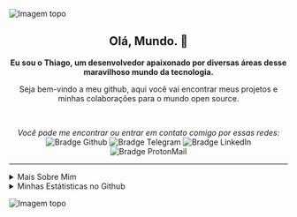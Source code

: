 ![Imagem topo](./.github/assets/images/logo-topo.png)

<h2 align="center">
    Olá, Mundo. 👋
</h2>

<p align="center">
    <b>Eu sou o Thiago, um desenvolvedor apaixonado por diversas áreas desse maravilhoso mundo da tecnologia.</b>
</p>

<p align="center">
    Seja bem-vindo a meu github, aqui você vai encontrar meus projetos e minhas colaborações para o mundo open source.
</p>

<br />

<p align="center">
    <i>Você pode me encontrar ou entrar em contato comigo por essas redes:</i>
    <br/>
    <img src="https://img.shields.io/badge/-Github-000?logo=github&style=for-the-badge&logoColor=white&link=https://github.com/thiagocarvalhodemello" alt="Bradge Github" />
    <img src="https://img.shields.io/badge/-Telegram-2CA5E0?logo=telegram&style=for-the-badge&logoColor=white&link=https://t.me/ghoticman" alt="Bradge Telegram" />
    <img src="https://img.shields.io/badge/-LinkedIn-0077B5?logo=linkedin&style=for-the-badge&logoColor=white&link=https://www.linkedin.com/in/thiago-carvalho-de-mello-98998b15b/" alt="Bradge LinkedIn" />
    <img src="https://img.shields.io/badge/-ProtonMail-8B89CC?logo=protonmail&style=for-the-badge&logoColor=white&link=mailto:thiagocarvalhodemello@protonmail.com" alt="Bradge ProtonMail" />
</p>

---

<details>
    <summary>Mais Sobre Mim</summary>
    <p>
        Sou um estudante autodidata, introvertido e bem observador. <br />
        Atualmente venho contribuindo com o mundo open source para colocar em prática os conhecimentos adquiridos em meus estudos. Também ajudo a galera que está iniciando na programação nas comunidades.
    </p>
    <ul>
        <li>🎓 Tecníco em Desenvolvimento de Sistema | ETEC</li>
        <li>🎯 Contribuindo e criando projetos open source</li>
        <li>📚 Estudando Python | Algoritmos | Dev Web | Inglês</li>
        <li>💬 Pode me fazer perguntas, gosto de ajudar!</li>
        <li>🌑 Observando o espaço.</li>
        <li>⚽ Jogo futsal quando possível.</li>
        <li>🎮 Me encontre no mundo dos games: <b>TheuzzLivee</b></li>
    </ul>
</details>

<details>
    <summary>Minhas Estátisticas no Github</summary>
    <p align="center">
        <b>Estátistica do Github</b> <br />
        <img src="https://github-readme-stats.vercel.app/api?username=thiagocarvalhodemello&theme=dark&show_icons=true&include_all_commits=true" alt="Estátisticas Gerais" />
    </p>
    <p align="center">
        <b>As techs utilizadas nos projetos</b> <br />
        <img src="https://github-readme-stats.vercel.app/api/top-langs?username=thiagocarvalhodemello&theme=dark" alt="Techs utilizadas nos projetos" />
    </p>
</details>

![Imagem topo](./.github/assets/images/logo-rodape.png)
